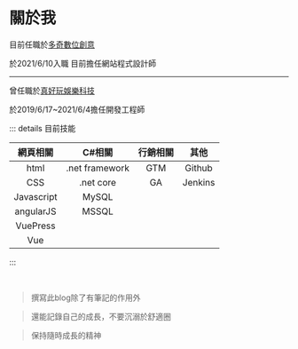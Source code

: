 # 關於我

目前任職於[多奇數位創意](https://www.miniasp.com/)

於2021/6/10入職 目前擔任網站程式設計師

---

曾任職於[真好玩娛樂科技](https://www.9splay.com.tw/)

於2019/6/17~2021/6/4擔任開發工程師

::: details 目前技能

| 網頁相關    | C#相關        | 行銷相關   |其他  |
|:----------:|:-------------:|:----------:|:-----:|
| html       | .net framework| GTM     |Github |
| CSS        |  .net core    |GA     | Jenkins | 
| Javascript | MySQL
| angularJS  | MSSQL
| VuePress |
| Vue |
:::

<br/>

>撰寫此blog除了有筆記的作用外

>還能記錄自己的成長，不要沉溺於舒適圈

>保持隨時成長的精神